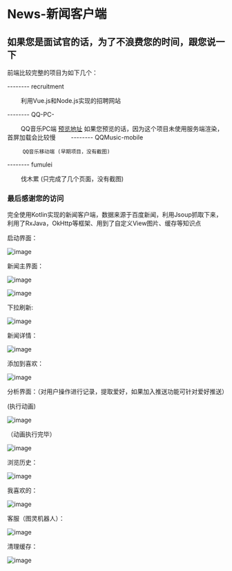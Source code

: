 # News-新闻客户端

## 如果您是面试官的话，为了不浪费您的时间，跟您说一下

前端比较完整的项目为如下几个：

-------- recruitment 

          利用Vue.js和Node.js实现的招聘网站
         
-------- QQ-PC- 

         QQ音乐PC端 [预览地址](http://wokeyi.club:8080) 如果您预览的话，因为这个项目未使用服务端渲染，首屏加载会比较慢
        
-------- QQMusic-mobile 

         QQ音乐移动端 (早期项目，没有截图)
 
-------- fumulei 

         伐木累 (只完成了几个页面，没有截图)
         
### 最后感谢您的访问
 
完全使用Kotlin实现的新闻客户端，数据来源于百度新闻，利用Jsoup抓取下来，利用了RxJava，OkHttp等框架、用到了自定义View图片、缓存等知识点

启动界面：

![image](https://github.com/hzj444172954/News/blob/master/images/launcher.png)

新闻主界面：

![image](https://github.com/hzj444172954/News/blob/master/images/main.png)

![image](https://github.com/hzj444172954/News/blob/master/images/main1.png)

下拉刷新:

![image](https://github.com/hzj444172954/News/blob/master/images/touch_pull.png)

新闻详情：

![image](https://github.com/hzj444172954/News/blob/master/images/news_detail.png)

添加到喜欢：

![image](https://github.com/hzj444172954/News/blob/master/images/news_detail-1.png)

分析界面：（对用户操作进行记录，提取爱好，如果加入推送功能可针对爱好推送）

(执行动画)

![image](https://github.com/hzj444172954/News/blob/master/images/analysis.png)

（动画执行完毕）

![image](https://github.com/hzj444172954/News/blob/master/images/analysis-1.png)

浏览历史：

![image](https://github.com/hzj444172954/News/blob/master/images/history.png)

我喜欢的：

![image](https://github.com/hzj444172954/News/blob/master/images/i_like.png)

客服（图灵机器人）：

![image](https://github.com/hzj444172954/News/blob/master/images/customer_service.png)

清理缓存：

![image](https://github.com/hzj444172954/News/blob/master/images/cache.png)


